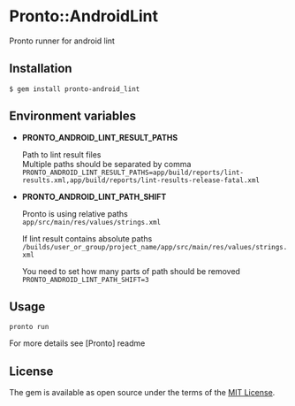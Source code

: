 # Pronto::AndroidLint

Pronto runner for android lint

## Installation

```
$ gem install pronto-android_lint
```

## Environment variables

* **PRONTO_ANDROID_LINT_RESULT_PATHS**

  Path to lint result files<br>
  Multiple paths should be separated by comma<br>
  `PRONTO_ANDROID_LINT_RESULT_PATHS=app/build/reports/lint-results.xml,app/build/reports/lint-results-release-fatal.xml`

* **PRONTO_ANDROID_LINT_PATH_SHIFT**

  Pronto is using relative paths<br>
  `app/src/main/res/values/strings.xml`

  If lint result contains absolute paths<br>
  `/builds/user_or_group/project_name/app/src/main/res/values/strings.xml`

  You need to set how many parts of path should be removed<br>
  `PRONTO_ANDROID_LINT_PATH_SHIFT=3`

## Usage

```
pronto run
```

For more details see [Pronto] readme

## License

The gem is available as open source under the terms of the [MIT License](http://opensource.org/licenses/MIT).

